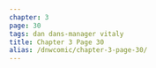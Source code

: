 ```yaml
---
chapter: 3
page: 30
tags: dan dans-manager vitaly
title: Chapter 3 Page 30
alias: /dnwcomic/chapter-3-page-30/
---
```

